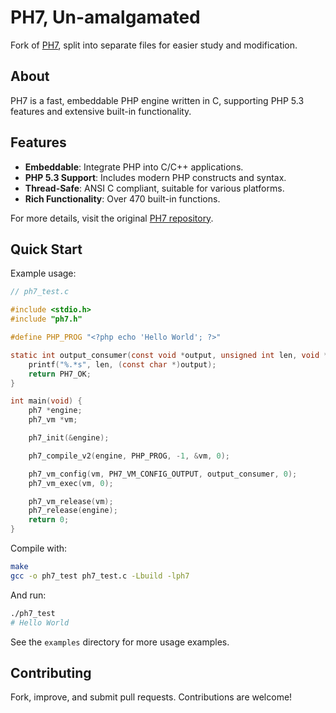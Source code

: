 # PH7, Un-amalgamated

Fork of [PH7](https://github.com/symisc/PH7), split into separate files for easier study and modification.

## About

PH7 is a fast, embeddable PHP engine written in C, supporting PHP 5.3 features and extensive built-in functionality.

## Features

- **Embeddable**: Integrate PHP into C/C++ applications.
- **PHP 5.3 Support**: Includes modern PHP constructs and syntax.
- **Thread-Safe**: ANSI C compliant, suitable for various platforms.
- **Rich Functionality**: Over 470 built-in functions.

For more details, visit the original [PH7 repository](https://github.com/symisc/PH7).

## Quick Start

Example usage:

```c
// ph7_test.c

#include <stdio.h>
#include "ph7.h"

#define PHP_PROG "<?php echo 'Hello World'; ?>"

static int output_consumer(const void *output, unsigned int len, void *data) {
    printf("%.*s", len, (const char *)output);
    return PH7_OK;
}

int main(void) {
    ph7 *engine;
    ph7_vm *vm;

    ph7_init(&engine);

    ph7_compile_v2(engine, PHP_PROG, -1, &vm, 0);

    ph7_vm_config(vm, PH7_VM_CONFIG_OUTPUT, output_consumer, 0);
    ph7_vm_exec(vm, 0);

    ph7_vm_release(vm);
    ph7_release(engine);
    return 0;
}
```

Compile with:
```sh
make
gcc -o ph7_test ph7_test.c -Lbuild -lph7
```

And run:
```sh
./ph7_test
# Hello World
```

See the `examples` directory for more usage examples.

## Contributing
Fork, improve, and submit pull requests. Contributions are welcome!

